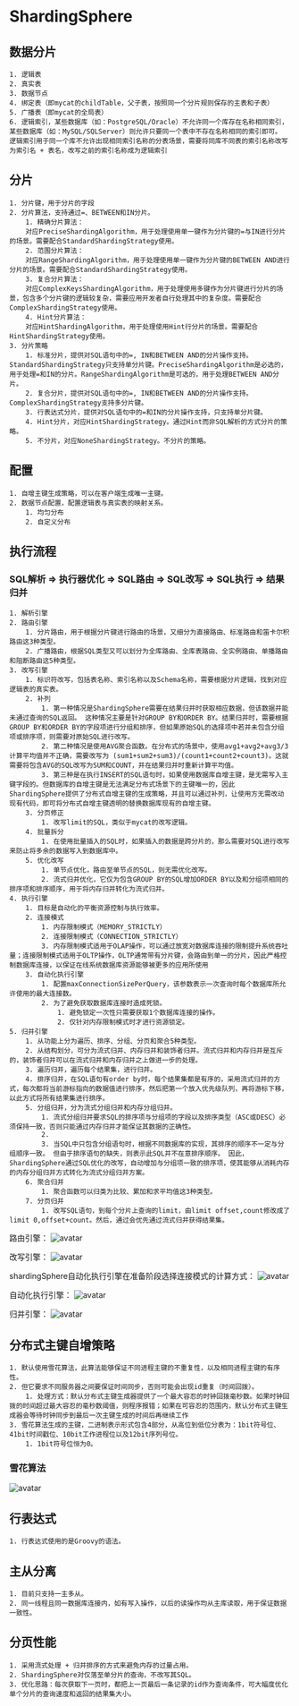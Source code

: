 #  ShardingSphere 
## 数据分片
	1. 逻辑表
	2. 真实表
	3. 数据节点
	4. 绑定表（即mycat的childTable，父子表，按照同一个分片规则保存的主表和子表）
	5. 广播表（即mycat的全局表）
	6. 逻辑索引，某些数据库（如：PostgreSQL/Oracle）不允许同一个库存在名称相同索引，某些数据库（如：MySQL/SQLServer）则允许只要同一个表中不存在名称相同的索引即可。 逻辑索引用于同一个库不允许出现相同索引名称的分表场景，需要将同库不同表的索引名称改写为索引名 + 表名，改写之前的索引名称成为逻辑索引
## 分片
	1. 分片键，用于分片的字段
	2. 分片算法，支持通过=、BETWEEN和IN分片。
		1. 精确分片算法：
		对应PreciseShardingAlgorithm，用于处理使用单一键作为分片键的=与IN进行分片的场景。需要配合StandardShardingStrategy使用。
		2. 范围分片算法：
		对应RangeShardingAlgorithm，用于处理使用单一键作为分片键的BETWEEN AND进行分片的场景。需要配合StandardShardingStrategy使用。
		3. 复合分片算法：
		对应ComplexKeysShardingAlgorithm，用于处理使用多键作为分片键进行分片的场景，包含多个分片键的逻辑较复杂，需要应用开发者自行处理其中的复杂度。需要配合ComplexShardingStrategy使用。
		4. Hint分片算法：
		对应HintShardingAlgorithm，用于处理使用Hint行分片的场景。需要配合HintShardingStrategy使用。
	3. 分片策略
		1. 标准分片，提供对SQL语句中的=, IN和BETWEEN AND的分片操作支持。StandardShardingStrategy只支持单分片键。PreciseShardingAlgorithm是必选的，用于处理=和IN的分片。RangeShardingAlgorithm是可选的，用于处理BETWEEN AND分片。
		2. 复合分片，提供对SQL语句中的=, IN和BETWEEN AND的分片操作支持。ComplexShardingStrategy支持多分片键。
		3. 行表达式分片，提供对SQL语句中的=和IN的分片操作支持，只支持单分片键。
		4. Hint分片，对应HintShardingStrategy。通过Hint而非SQL解析的方式分片的策略。
		5. 不分片，对应NoneShardingStrategy。不分片的策略。
## 配置
	1. 自增主键生成策略，可以在客户端生成唯一主键。
	2. 数据节点配置，配置逻辑表与真实表的映射关系。
		1. 均匀分布
		2. 自定义分布
## 执行流程

### SQL解析 => 执行器优化 => SQL路由 => SQL改写 => SQL执行 => 结果归并

	1. 解析引擎
	2. 路由引擎
		1. 分片路由，用于根据分片键进行路由的场景，又细分为直接路由、标准路由和笛卡尔积路由这3种类型。
		2. 广播路由，根据SQL类型又可以划分为全库路由、全库表路由、全实例路由、单播路由和阻断路由这5种类型。
	3. 改写引擎
		1. 标识符改写，包括表名称、索引名称以及Schema名称，需要根据分片逻辑，找到对应逻辑表的真实表。
		2. 补列
			1. 第一种情况是ShardingSphere需要在结果归并时获取相应数据，但该数据并能未通过查询的SQL返回。 这种情况主要是针对GROUP BY和ORDER BY。结果归并时，需要根据GROUP BY和ORDER BY的字段项进行分组和排序，但如果原始SQL的选择项中若并未包含分组项或排序项，则需要对原始SQL进行改写。
			2. 第二种情况是使用AVG聚合函数。在分布式的场景中，使用avg1+avg2+avg3/3计算平均值并不正确，需要改写为 (sum1+sum2+sum3)/(count1+count2+count3)。这就需要将包含AVG的SQL改写为SUM和COUNT，并在结果归并时重新计算平均值。
			3. 第三种是在执行INSERT的SQL语句时，如果使用数据库自增主键，是无需写入主键字段的。但数据库的自增主键是无法满足分布式场景下的主键唯一的，因此ShardingSphere提供了分布式自增主键的生成策略，并且可以通过补列，让使用方无需改动现有代码，即可将分布式自增主键透明的替换数据库现有的自增主键。
		3. 分页修正
			1. 改写limit的SQL，类似于mycat的改写逻辑。
		4. 批量拆分
			1. 在使用批量插入的SQL时，如果插入的数据是跨分片的，那么需要对SQL进行改写来防止将多余的数据写入到数据库中。
		5. 优化改写
			1. 单节点优化，路由至单节点的SQL，则无需优化改写。
			2. 流式归并优化，它仅为包含GROUP BY的SQL增加ORDER BY以及和分组项相同的排序项和排序顺序，用于将内存归并转化为流式归并。
	4. 执行引擎
		1. 目标是自动化的平衡资源控制与执行效率。
		2. 连接模式
			1. 内存限制模式（MEMORY_STRICTLY）
			2. 连接限制模式（CONNECTION_STRICTLY）
			3. 内存限制模式适用于OLAP操作，可以通过放宽对数据库连接的限制提升系统吞吐量；连接限制模式适用于OLTP操作，OLTP通常带有分片键，会路由到单一的分片，因此严格控制数据库连接，以保证在线系统数据库资源能够被更多的应用所使用
		3. 自动化执行引擎
			1. 配置maxConnectionSizePerQuery，该参数表示一次查询时每个数据库所允许使用的最大连接数。
			2. 为了避免获取数据库连接时造成死锁。
				1. 避免锁定一次性只需要获取1个数据库连接的操作。
				2. 仅针对内存限制模式时才进行资源锁定。
	5. 归并引擎
		1. 从功能上分为遍历、排序、分组、分页和聚合5种类型。
		2. 从结构划分，可分为流式归并、内存归并和装饰者归并。流式归并和内存归并是互斥的，装饰者归并可以在流式归并和内存归并之上做进一步的处理。
		3. 遍历归并，遍历每个结果集，进行归并。
		4. 排序归并，在SQL语句有order by时，每个结果集都是有序的，采用流式归并的方式，每次都将当前游标指向的数据值进行排序，然后把第一个放入优先级队列，再将游标下移，以此方式将所有结果集进行排序。
		5. 分组归并，分为流式分组归并和内存分组归并。
			1. 流式分组归并要求SQL的排序项与分组项的字段以及排序类型（ASC或DESC）必须保持一致，否则只能通过内存归并才能保证其数据的正确性。
			2. 
			3. 当SQL中只包含分组语句时，根据不同数据库的实现，其排序的顺序不一定与分组顺序一致。 但由于排序语句的缺失，则表示此SQL并不在意排序顺序。 因此，ShardingSphere通过SQL优化的改写，自动增加与分组项一致的排序项，使其能够从消耗内存的内存分组归并方式转化为流式分组归并方案。
		6. 聚合归并
			1. 聚合函数可以归类为比较、累加和求平均值这3种类型。
		7. 分页归并
			1. 改写SQL语句，到每个分片上查询的limit，由limit offset,count修改成了limit 0,offset+count。然后，通过会优先通过流式归并获得结果集。
路由引擎：
![avatar](https://shardingsphere.apache.org/document/legacy/3.x/document/img/sharding/route_architecture.png)

改写引擎：
![avatar](https://shardingsphere.apache.org/document/legacy/3.x/document/img/sharding/rewrite_architecture_cn.png)

shardingSphere自动化执行引擎在准备阶段选择连接模式的计算方式：
![avatar](https://shardingsphere.apache.org/document/legacy/3.x/document/img/sharding/connection_mode_cn.png)

自动化执行引擎：
![avatar](https://shardingsphere.apache.org/document/legacy/3.x/document/img/sharding/execute_architecture_cn.png)

归并引擎：
![avatar](https://shardingsphere.apache.org/document/legacy/3.x/document/img/sharding/merge_architecture_cn.png)

## 分布式主键自增策略
	1. 默认使用雪花算法，此算法能够保证不同进程主键的不重复性，以及相同进程主键的有序性。
	2. 但它要求不同服务器之间要保证时间同步，否则可能会出现id重复（时间回拨）。
		1. 处理方式：默认分布式主键生成器提供了一个最大容忍的时钟回拨毫秒数。如果时钟回拨的时间超过最大容忍的毫秒数阈值，则程序报错；如果在可容忍的范围内，默认分布式主键生成器会等待时钟同步到最后一次主键生成的时间后再继续工作
	3. 雪花算法生成的主键，二进制表示形式包含4部分，从高位到低位分表为：1bit符号位、41bit时间戳位、10bit工作进程位以及12bit序列号位。
		1. 1bit符号位恒为0。
### 雪花算法
![avatar](https://shardingsphere.apache.org/document/legacy/3.x/document/img/sharding/snowflake_cn_v2.png)

## 行表达式
	1. 行表达式使用的是Groovy的语法。

## 主从分离
	1. 目前只支持一主多从。
	2. 同一线程且同一数据库连接内，如有写入操作，以后的读操作均从主库读取，用于保证数据一致性。

## 分页性能

	1. 采用流式处理 + 归并排序的方式来避免内存的过量占用。
	2. ShardingSphere对仅落至单分片的查询，不改写其SQL。
	3. 优化思路：每次获取下一页时，都把上一页最后一条记录的id作为查询条件，可大幅度优化单个分片的查询速度和返回的结果集大小。


